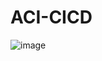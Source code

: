 # ACI-CICD


![image](https://github.com/user-attachments/assets/29b388ca-aaea-47fc-aad2-1b99a22ad2bf)

